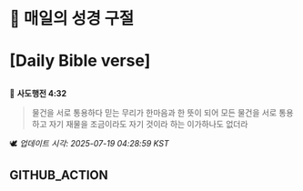 # 🙏 매일의 성경 구절
# [Daily Bible verse]
##
<!-- START_BIBLE_VERSE -->
📖 **사도행전 4:32**
> 물건을 서로 통용하다 믿는 무리가 한마음과 한 뜻이 되어 모든 물건을 서로 통용하고 자기 재물을 조금이라도 자기 것이라 하는 이가하나도 없더라

🕊️ _업데이트 시각: 2025-07-19 04:28:59 KST_
  <!-- END_BIBLE_VERSE -->
## GITHUB_ACTION
